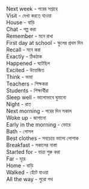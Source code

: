 Next week - পরের সপ্তাহে  
Visit - দেখা করতে যাওয়া  
House - বাড়ি  
Chat - গল্প করা  
Remember - মনে রাখা  
First day at school - স্কুলের প্রথম দিন  
Recall - মনে করা  
Exactly - ঠিকঠাক  
Happened - ঘটেছিল  
Excited - উত্তেজিত  
Think - ভাবা  
Teachers - শিক্ষকরা  
Students - শিক্ষার্থীরা  
Sleep well - ভালোভাবে ঘুমানো  
Night - রাত  
Next morning - পরের দিন সকাল  
Woke up - জাগানো  
Early in the morning - ভোরে  
Bath - গোসল  
Best clothes - সবচেয়ে ভালো পোশাক  
Breakfast - সকালের নাস্তা  
Started for - যাত্রা শুরু করা  
Far - দূরে  
Home - বাড়ি  
Walked - হেঁটে যাওয়া  
All the way - পুরো পথ
